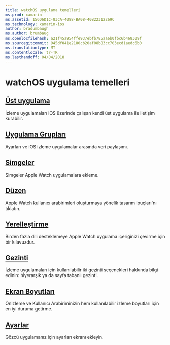 ```yaml
---
title: watchOS uygulama temelleri
ms.prod: xamarin
ms.assetid: 156D6D1C-83CA-4088-BA08-40B22312269C
ms.technology: xamarin-ios
author: bradumbaugh
ms.author: brumbaug
ms.openlocfilehash: a21f45a954ffe937ebfb785aa6b0fbc6b468309f
ms.sourcegitcommit: 945df041e2180cb20af08b83cc703ecd1aedc6b0
ms.translationtype: MT
ms.contentlocale: tr-TR
ms.lasthandoff: 04/04/2018
---
```

# <a name="watchos-application-fundamentals"></a>watchOS uygulama temelleri

##  <a name="parent-applicationioswatchosapp-fundamentalsparent-appmd"></a>[Üst uygulama](~/ios/watchos/app-fundamentals/parent-app.md)

İzleme uygulamaları iOS üzerinde çalışan kendi üst uygulama ile iletişim kurabilir.

##  <a name="app-groupsioswatchosapp-fundamentalsapp-groupsmd"></a>[Uygulama Grupları](~/ios/watchos/app-fundamentals/app-groups.md)

Ayarları ve iOS izleme uygulamalar arasında veri paylaşımı.

##  <a name="iconsioswatchosapp-fundamentalsiconsmd"></a>[Simgeler](~/ios/watchos/app-fundamentals/icons.md)

Simgeler Apple Watch uygulamalara ekleme.

##  <a name="layoutioswatchosapp-fundamentalslayoutmd"></a>[Düzen](~/ios/watchos/app-fundamentals/layout.md)

Apple Watch kullanıcı arabirimleri oluşturmaya yönelik tasarım ipuçları'nı tıklatın.

##  <a name="localizationioswatchosapp-fundamentalslocalizationmd"></a>[Yerelleştirme](~/ios/watchos/app-fundamentals/localization.md)

Birden fazla dili desteklemeye Apple Watch uygulama içeriğinizi çevirme için bir kılavuzdur.

##  <a name="navigationioswatchosapp-fundamentalsnavigationmd"></a>[Gezinti](~/ios/watchos/app-fundamentals/navigation.md)

İzleme uygulamaları için kullanılabilir iki gezinti seçenekleri hakkında bilgi edinin: hiyerarşik ya da sayfa tabanlı gezinti.

##  <a name="screen-sizesioswatchosapp-fundamentalsscreen-sizesmd"></a>[Ekran Boyutları](~/ios/watchos/app-fundamentals/screen-sizes.md)

Önizleme ve Kullanıcı Arabiriminizin hem kullanılabilir izleme boyutları için en iyi duruma getirme.

##  <a name="settingsioswatchosapp-fundamentalssettingsmd"></a>[Ayarlar](~/ios/watchos/app-fundamentals/settings.md)

Gözcü uygulamanız için ayarları ekranı ekleyin.

